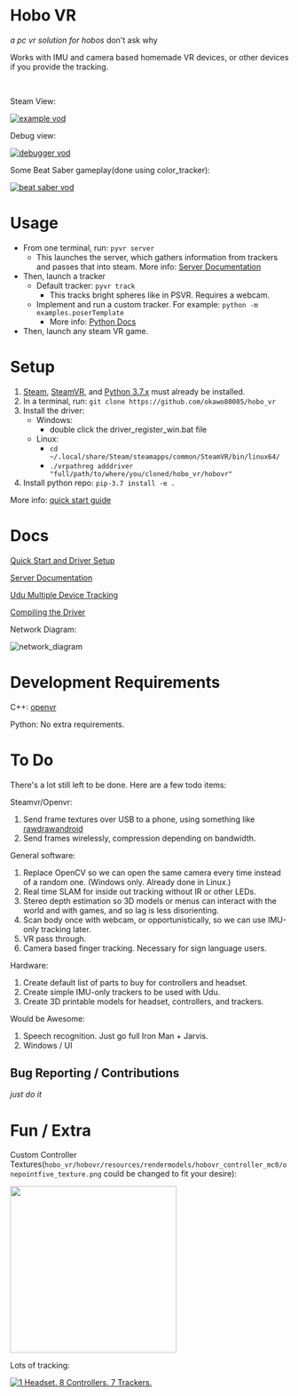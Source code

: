 # Hobo VR

*a pc vr solution for hobos* don't ask why

Works with IMU and camera based homemade VR devices, 
or other devices if you provide the tracking.

&nbsp;

Steam View:

[![example vod](https://img.youtube.com/vi/oHYMvZv_iw0/0.jpg)](https://www.youtube.com/watch?v=oHYMvZv_iw0)

Debug view:

[![debugger vod](https://img.youtube.com/vi/5WzN1XDXqbw/0.jpg)](https://www.youtube.com/watch?v=5WzN1XDXqbw)

Some Beat Saber gameplay(done using color_tracker):

[![beat saber vod](https://img.youtube.com/vi/-S1NfMNwfwY/0.jpg)](https://www.youtube.com/watch?v=-S1NfMNwfwY)

# Usage

 * From one terminal, run: `pyvr server`
     * This launches the server, which gathers information from trackers and passes that into steam. More info: [Server Documentation](https://github.com/okawo80085/hobo_vr/wiki/server)
 * Then, launch a tracker
     * Default tracker: `pyvr track`
         * This tracks bright spheres like in PSVR. Requires a webcam.
     * Implement and run a custom tracker. For example: `python -m examples.poserTemplate`
         * More info: [Python Docs](pypi_readme.md)
 * Then, launch any steam VR game.
 
# Setup

1. [Steam](https://store.steampowered.com/about/), [SteamVR](https://store.steampowered.com/app/250820/SteamVR/), and [Python 3.7.x](https://www.python.org/downloads/release/python-378/) must already be installed.
2. In a terminal, run: `git clone https://github.com/okawo80085/hobo_vr`
3. Install the driver:
    * Windows:
        * double click the driver_register_win.bat file
    * Linux:
        * `cd ~/.local/share/Steam/steamapps/common/SteamVR/bin/linux64/`
        * `./vrpathreg adddriver "full/path/to/where/you/cloned/hobo_vr/hobovr"`
4. Install python repo: `pip-3.7 install -e .`

More info: [quick start guide](https://github.com/okawo80085/hobo_vr/wiki/quick-start-guide#initial-setup)

# Docs
[Quick Start and Driver Setup](https://github.com/okawo80085/hobo_vr/wiki/quick-start-guide)

[Server Documentation](https://github.com/okawo80085/hobo_vr/wiki/server)

[Udu Multiple Device Tracking](https://github.com/okawo80085/hobo_vr/wiki/udu)

[Compiling the Driver](driver/src/README.md)

Network Diagram:

![network_diagram](images/network_diagram.jpg)

# Development Requirements

C++: [openvr](https://github.com/ValveSoftware/openvr)

Python: No extra requirements.

# To Do

There's a lot still left to be done. Here are a few todo items:

Steamvr/Openvr:

1. Send frame textures over USB to a phone, using something like [rawdrawandroid](https://github.com/cnlohr/rawdrawandroid)
2. Send frames wirelessly, compression depending on bandwidth.

General software:

1. Replace OpenCV so we can open the same camera every time instead of a random one. (Windows only. Already done in Linux.)
2. Real time SLAM for inside out tracking without IR or other LEDs.
3. Stereo depth estimation so 3D models or menus can interact with the world and with games, and so lag is less disorienting.
4. Scan body once with webcam, or opportunistically, so we can use IMU-only tracking later.
5. VR pass through.
6. Camera based finger tracking. Necessary for sign language users.

Hardware:

1. Create default list of parts to buy for controllers and headset.
2. Create simple IMU-only trackers to be used with Udu.
3. Create 3D printable models for headset, controllers, and trackers.

Would be Awesome:

1. Speech recognition. Just go full Iron Man + Jarvis.
2. Windows / UI

## Bug Reporting / Contributions
*just do it*

# Fun / Extra

Custom Controller Textures(`hobo_vr/hobovr/resources/rendermodels/hobovr_controller_mc0/onepointfive_texture.png` could be changed to fit your desire):

<img src="hobovr/resources/rendermodels/hobovr_controller_mc0/onepointfive_texture.png" width="300" height="300" />

Lots of tracking:

[![1 Headset. 8 Controllers. 7 Trackers.](images/cursed_devices.png)](https://github.com/okawo80085/hobo_vr/wiki/udu)
